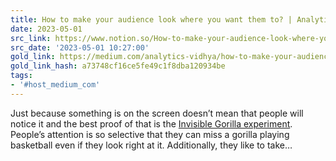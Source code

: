 ```yaml
---
title: How to make your audience look where you want them to? | Analytics Vidhya
date: 2023-05-01
src_link: https://www.notion.so/How-to-make-your-audience-look-where-you-want-them-to-Analytics-Vidhya-bf7353f733f84b51906774d22a56d603
src_date: '2023-05-01 10:27:00'
gold_link: https://medium.com/analytics-vidhya/how-to-make-your-audience-look-right-where-you-want-them-to-984df6d0338a
gold_link_hash: a73748cf16ce5fe49c1f8dba120934be
tags:
- '#host_medium_com'
---
```


Just because something is on the screen doesn’t mean that people will notice it and the best proof of that is the [Invisible Gorilla experiment](http://www.theinvisiblegorilla.com/gorilla_experiment.html). People’s attention is so selective that they can miss a gorilla playing basketball even if they look right at it. Additionally, they like to take…
